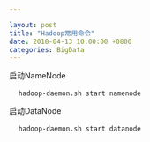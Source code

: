 ```yaml
---

layout: post 
title: "Hadoop常用命令" 
date: 2018-04-13 10:00:00 +0800
categories: BigData
---
```


启动NameNode
<pre>
  <code>hadoop-daemon.sh start namenode</code>
</pre>
启动DataNode
<pre>
  <code>hadoop-daemon.sh start datanode</code>
</pre>

